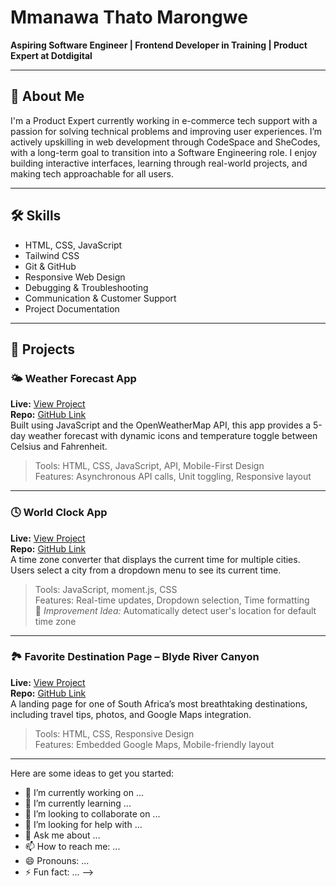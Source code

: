 # Mmanawa Thato Marongwe

**Aspiring Software Engineer | Frontend Developer in Training | Product Expert at Dotdigital**

---

## 👋 About Me

I'm a Product Expert currently working in e-commerce tech support with a passion for solving technical problems and improving user experiences. I’m actively upskilling in web development through CodeSpace and SheCodes, with a long-term goal to transition into a Software Engineering role. I enjoy building interactive interfaces, learning through real-world projects, and making tech approachable for all users.

---

## 🛠 Skills

- HTML, CSS, JavaScript
- Tailwind CSS
- Git & GitHub
- Responsive Web Design
- Debugging & Troubleshooting
- Communication & Customer Support
- Project Documentation

---

## 🚀 Projects

### 🌤 Weather Forecast App
**Live:** [View Project](https://regal-entremet)  
**Repo:** [GitHub Link](#)  
Built using JavaScript and the OpenWeatherMap API, this app provides a 5-day weather forecast with dynamic icons and temperature toggle between Celsius and Fahrenheit.

> Tools: HTML, CSS, JavaScript, API, Mobile-First Design  
> Features: Asynchronous API calls, Unit toggling, Responsive layout

---

### 🕓 World Clock App
**Live:** [View Project](https://world-clock-project-mt.netlify.app/)  
**Repo:** [GitHub Link](#)  
A time zone converter that displays the current time for multiple cities. Users select a city from a dropdown menu to see its current time.

> Tools: JavaScript, moment.js, CSS  
> Features: Real-time updates, Dropdown selection, Time formatting  
> 🔧 *Improvement Idea:* Automatically detect user's location for default time zone

---

### 🏞 Favorite Destination Page – Blyde River Canyon
**Live:** [View Project](https://blyde-river-canyon-project.netlify.app/)  
**Repo:** [GitHub Link](#)  
A landing page for one of South Africa’s most breathtaking destinations, including travel tips, photos, and Google Maps integration.

> Tools: HTML, CSS, Responsive Design  
> Features: Embedded Google Maps, Mobile-friendly layout

---

Here are some ideas to get you started:

- 🔭 I’m currently working on ...
- 🌱 I’m currently learning ...
- 👯 I’m looking to collaborate on ...
- 🤔 I’m looking for help with ...
- 💬 Ask me about ...
- 📫 How to reach me: ...
- 😄 Pronouns: ...
- ⚡ Fun fact: ...
-->
